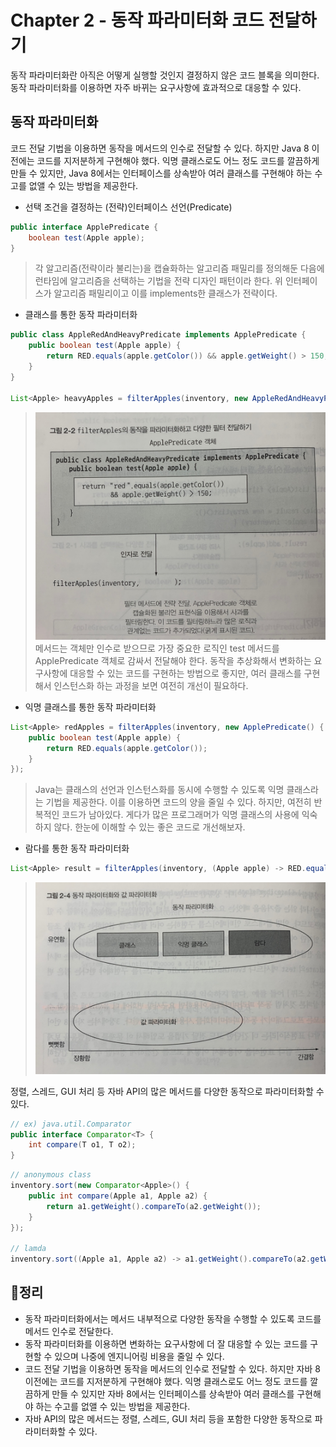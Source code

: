 # Chapter 2 - 동작 파라미터화 코드 전달하기
동작 파라미터화란 아직은 어떻게 실행할 것인지 결정하지 않은 코드 블록을 의미한다. 동작 파라미터화를 이용하면 자주 바뀌는 요구사항에 효과적으로 대응할 수 있다.

## 동작 파라미터화
코드 전달 기법을 이용하면 동작을 메서드의 인수로 전달할 수 있다. 하지만 Java 8 이전에는 코드를 지저분하게 구현해야 했다. 익명 클래스로도 어느 정도 코드를 깔끔하게 만들 수 있지만, Java 8에서는 인터페이스를 상속받아 여러 클래스를 구현해야 하는 수고를 없앨 수 있는 방법을 제공한다.

- 선택 조건을 결정하는 (전략)인터페이스 선언(Predicate)
```java
public interface ApplePredicate {
    boolean test(Apple apple);
}
```
> 각 알고리즘(전략이라 불리는)을 캡슐화하는 알고리즘 패밀리를 정의해둔 다음에 런타임에 알고리즘을 선택하는 기법을 전략 디자인 패턴이라 한다. 위 인터페이스가 알고리즘 패밀리이고 이를 implements한 클래스가 전략이다.

- 클래스를 통한 동작 파라미터화
```java
public class AppleRedAndHeavyPredicate implements ApplePredicate {
    public boolean test(Apple apple) {
        return RED.equals(apple.getColor()) && apple.getWeight() > 150;
    }
}

List<Apple> heavyApples = filterApples(inventory, new AppleRedAndHeavyPredicate());
```
> <img src="./images/filterApples.jpg">
> 메서드는 객체만 인수로 받으므로 가장 중요한 로직인 test 메서드를 ApplePredicate 객체로 감싸서 전달해야 한다. 동작을 추상화해서 변화하는 요구사항에 대응할 수 있는 코드를 구현하는 방법으로 좋지만, 여러 클래스를 구현해서 인스턴스화 하는 과정을 보면 여전히 개선이 필요하다.

- 익명 클래스를 통한 동작 파라미터화
```java
List<Apple> redApples = filterApples(inventory, new ApplePredicate() {
    public boolean test(Apple apple) {
        return RED.equals(apple.getColor());
    }
});
```
> Java는 클래스의 선언과 인스턴스화를 동시에 수행할 수 있도록 익명 클래스라는 기법을 제공한다. 이를 이용하면 코드의 양을 줄일 수 있다. 하지만, 여전히 반복적인 코드가 남아있다. 게다가 많은 프로그래머가 익명 클래스의 사용에 익숙하지 않다. 한눈에 이해할 수 있는 좋은 코드로 개선해보자.

- 람다를 통한 동작 파라미터화
```java
List<Apple> result = filterApples(inventory, (Apple apple) -> RED.equals(apple.getColor()));
```
> <img src="./images/graph.jpg">     

정렬, 스레드, GUI 처리 등 자바 API의 많은 메서드를 다양한 동작으로 파라미터화할 수 있다.
```java
// ex) java.util.Comparator
public interface Comparator<T> {
    int compare(T o1, T o2);
}
```

```java
// anonymous class
inventory.sort(new Comparator<Apple>() {
    public int compare(Apple a1, Apple a2) {
        return a1.getWeight().compareTo(a2.getWeight());
    }
});

// lamda
inventory.sort((Apple a1, Apple a2) -> a1.getWeight().compareTo(a2.getWeight()));
```

## 📌정리
- 동작 파라미터화에서는 메서드 내부적으로 다양한 동작을 수행할 수 있도록 코드를 메서드 인수로 전달한다.
- 동작 파라미터화를 이용하면 변화하는 요구사항에 더 잘 대응할 수 있는 코드를 구현할 수 있으며 나중에 엔지니어링 비용을 줄일 수 있다.
- 코드 전달 기법을 이용하면 동작을 메서드의 인수로 전달할 수 있다. 하지만 자바 8 이전에는 코드를 지저분하게 구현해야 했다. 익명 클래스로도 어느 정도 코드를 깔끔하게 만들 수 있지만 자바 8에서는 인터페이스를 상속받아 여러 클래스를 구현해야 하는 수고를 없앨 수 있는 방법을 제공한다.
- 자바 API의 많은 메서드는 정렬, 스레드, GUI 처리 등을 포함한 다양한 동작으로 파라미터화할 수 있다.